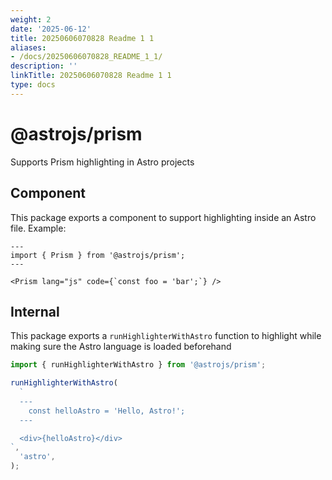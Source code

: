 ```yaml
---
weight: 2
date: '2025-06-12'
title: 20250606070828 Readme 1 1
aliases:
- /docs/20250606070828_README_1_1/
description: ''
linkTitle: 20250606070828 Readme 1 1
type: docs
---
```


# @astrojs/prism

Supports Prism highlighting in Astro projects

## Component

This package exports a component to support highlighting inside an Astro file. Example:

```astro
---
import { Prism } from '@astrojs/prism';
---

<Prism lang="js" code={`const foo = 'bar';`} />
```

## Internal

This package exports a `runHighlighterWithAstro` function to highlight while making sure the Astro language is loaded beforehand

```typescript
import { runHighlighterWithAstro } from '@astrojs/prism';

runHighlighterWithAstro(
  `
  ---
    const helloAstro = 'Hello, Astro!';
  ---

  <div>{helloAstro}</div>
`,
  'astro',
);
```
